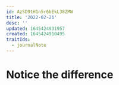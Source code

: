 ```yaml
---
id: AzSD9tH1n5r6bEkL38ZMW
title: '2022-02-21'
desc: ''
updated: 1645424931957
created: 1645424910495
traitIds:
  - journalNote
---
```


# Notice the difference

